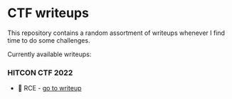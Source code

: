 # CTF writeups

This repository contains a random assortment of writeups whenever I find time to do some challenges.

Currently available writeups:

### HITCON CTF 2022
- 🎲 RCE - [go to writeup](hitconctf2022/rce/README.md)